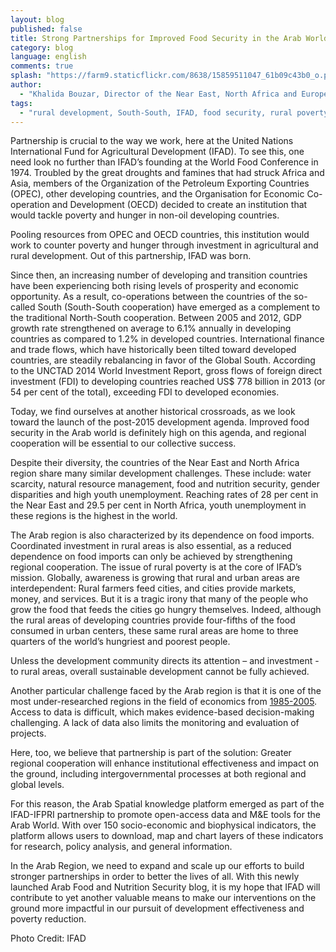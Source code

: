 ```yaml
---
layout: blog
published: false
title: Strong Partnerships for Improved Food Security in the Arab World
category: blog
language: english
comments: true
splash: "https://farm9.staticflickr.com/8638/15859511047_61b09c43b0_o.png"
author: 
  - "Khalida Bouzar, Director of the Near East, North Africa and Europe Division - IFAD"
tags: 
  - "rural development, South-South, IFAD, food security, rural poverty, sustainable development, Arab World, regional cooperation, rural poverty"
---
```


Partnership is crucial to the way we work, here at the United Nations International Fund for Agricultural Development (IFAD). To see this, one need look no further than IFAD’s founding at the World Food Conference in 1974. Troubled by the great droughts and famines that had struck Africa and Asia, members of the Organization of the Petroleum Exporting Countries (OPEC), other developing countries, and the Organisation for Economic Co-operation and Development (OECD) decided to create an institution that would tackle poverty and hunger in non-oil developing countries. 

<!-- more -->

Pooling resources from OPEC and OECD countries, this institution would work to counter poverty and hunger through investment in agricultural and rural development. Out of this partnership, IFAD was born. 

Since then, an increasing number of developing and transition countries have been experiencing both rising levels of prosperity and economic opportunity. As a result, co-operations between the countries of the so-called South (South-South cooperation) have emerged as a complement to the traditional North-South cooperation. Between 2005 and 2012, GDP growth rate strengthened on average to 6.1% annually in developing countries as compared to 1.2% in developed countries. International finance and trade flows, which have historically been tilted toward developed countries, are steadily rebalancing in favor of the Global South. According to the UNCTAD 2014 World Investment Report, gross flows of foreign direct investment (FDI) to developing countries reached US$ 778 billion in 2013 (or 54 per cent of the total), exceeding FDI to developed economies.

Today, we find ourselves at another historical crossroads, as we look toward the launch of the post-2015 development agenda. Improved food security in the Arab world is definitely high on this agenda, and regional cooperation will be essential to our collective success.

Despite their diversity, the countries of the Near East and North Africa region share many similar development challenges. These include: water scarcity, natural resource management, food and nutrition security, gender disparities and high youth unemployment. Reaching rates of 28 per cent in the Near East and 29.5 per cent in North Africa, youth unemployment in these regions is the highest in the world.

The Arab region is also characterized by its dependence on food imports. Coordinated investment in rural areas is also essential, as a reduced dependence on food imports can only be achieved by strengthening regional cooperation. 
The issue of rural poverty is at the core of IFAD’s mission. Globally, awareness is growing that rural and urban areas are interdependent: Rural farmers feed cities, and cities provide markets, money, and services. But it is a tragic irony that many of the people who grow the food that feeds the cities go hungry themselves. Indeed, although the rural areas of developing countries provide four-fifths of the food consumed in urban centers, these same rural areas are home to three quarters of the world’s hungriest and poorest people. 

Unless the development community directs its attention – and investment - to rural areas, overall sustainable development cannot be fully achieved. 

Another particular challenge faced by the Arab region is that it is one of the most under-researched regions in the field of economics from [1985-2005](http://www.economist.com/blogs/freeexchange/2014/01/academic-research). Access to data is difficult, which makes evidence-based decision-making challenging. A lack of data also limits the monitoring and evaluation of projects. 

Here, too, we believe that partnership is part of the solution: Greater regional cooperation will enhance institutional effectiveness and impact on the ground, including intergovernmental processes at both regional and global levels.

For this reason, the Arab Spatial knowledge platform emerged as part of the IFAD-IFPRI partnership to promote open-access data and M&E tools for the Arab World. With over 150 socio-economic and biophysical indicators, the platform allows users to download, map and chart layers of these indicators for research, policy analysis, and general information.

In the Arab Region, we need to expand and scale up our efforts to build stronger partnerships in order to better the lives of all. With this newly launched Arab Food and Nutrition Security blog, it is my hope that IFAD will contribute to yet another valuable means to make our interventions on the ground more impactful in our pursuit of development effectiveness and poverty reduction.

Photo Credit: IFAD